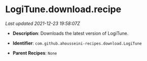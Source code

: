 # LogiTune.download.recipe

_Last updated 2021-12-23 19:58:07Z_

- **Description**: Downloads the latest version of LogiTune.

- **Identifier**: `com.github.ahousseini-recipes.download.LogiTune`

- **Parent Recipes**: `None`